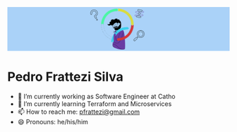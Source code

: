 ![Banner](https://github.com/frattezi/frattezi/blob/master/banner.png)

# Pedro Frattezi Silva

- 🔭 I’m currently working as Software Engineer at Catho
- 🌱 I’m currently learning Terraform and Microservices
- 📫 How to reach me: pfrattezi@gmail.com
- 😄 Pronouns: he/his/him

<!--
**frattezi/frattezi** is a ✨ _special_ ✨ repository because its `README.md` (this file) appears on your GitHub profile.

Here are some ideas to get you started:


- ⚡ Fun fact: ...
-->

